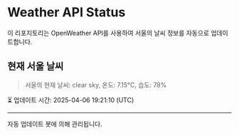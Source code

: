 
# Weather API Status

이 리포지토리는 OpenWeather API를 사용하여 서울의 날씨 정보를 자동으로 업데이트합니다.

## 현재 서울 날씨
> 서울의 현재 날씨: clear sky, 온도: 7.15°C, 습도: 78%

⏳ 업데이트 시간: 2025-04-06 19:21:10 (UTC)

---
자동 업데이트 봇에 의해 관리됩니다.
